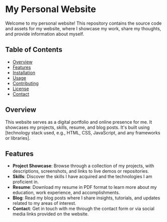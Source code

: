 # My Personal Website

Welcome to my personal website! This repository contains the source code and assets for my website, where I showcase my work, share my thoughts, and provide information about myself.

## Table of Contents
- [Overview](#overview)
- [Features](#features)
- [Installation](#installation)
- [Usage](#usage)
- [Contributing](#contributing)
- [License](#license)
- [Contact](#contact)

## Overview
This website serves as a digital portfolio and online presence for me. It showcases my projects, skills, resume, and blog posts. It's built using [technology stack used, e.g., HTML, CSS, JavaScript, and any frameworks or libraries].

## Features
- **Project Showcase**: Browse through a collection of my projects, with descriptions, screenshots, and links to live demos or repositories.
- **Skills**: Discover the skills I have acquired and the technologies I am proficient in.
- **Resume**: Download my resume in PDF format to learn more about my education, work experience, and accomplishments.
- **Blog**: Read my blog posts where I share insights, tutorials, and updates related to my areas of interest.
- **Contact**: Get in touch with me through the contact form or via social media links provided on the website.

